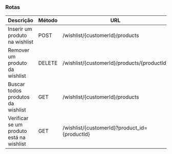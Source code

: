 
### Rotas

| Descrição                                | Método | URL                                           |
|------------------------------------------|--------|-----------------------------------------------|
| Inserir um produto na wishlist           | POST   | /wishlist/{customerId}/products               |
| Remover um produto da wishlist           | DELETE | /wishlist/{customerId}/products/{productId}   |
| Buscar todos produtos da wishlist        | GET    | /wishlist/{customerId}/products               |
| Verificar se um produto está na wishlist | GET    | /wishlist/{customerId}?product_id={productId} |


